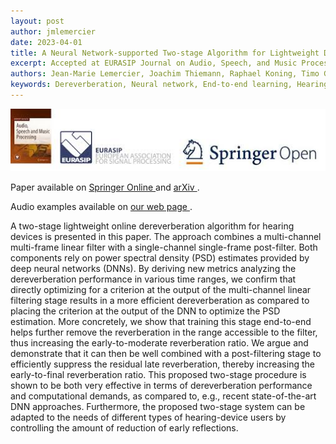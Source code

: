```yaml
---
layout: post
author: jmlemercier
date: 2023-04-01
title: A Neural Network-supported Two-stage Algorithm for Lightweight Dereverberation on Hearing Devices
excerpt: Accepted at EURASIP Journal on Audio, Speech, and Music Processing.
authors: Jean-Marie Lemercier, Joachim Thiemann, Raphael Koning, Timo Gerkmann
keywords: Dereverberation, Neural network, End‑to‑end learning, Hearing devices
---
```


<div class="post-image">
<img src="/assets/eurasip2023/eurasip.jpg" height="100px">
</div>

<div class="links">
<p>
Paper available on <a href="https://asmp-eurasipjournals.springeropen.com/articles/10.1186/s13636-023-00285-8"> Springer Online </a> and <a href="https://arxiv.org/abs/2204.02978"> arXiv </a>.
</p>
<p>
Audio examples available on <a href="https://www.inf.uni-hamburg.de/en/inst/ab/sp/publications/tasl2022-dereverberation"> our web page </a>.
</p>
</div>

<div class="abstract">
<p>
A two-stage lightweight online dereverberation algorithm for hearing devices is presented in this paper. The approach combines a multi-channel multi-frame linear filter with a single-channel single-frame post-filter. Both components rely on power spectral density (PSD) estimates provided by deep neural networks (DNNs). By deriving new metrics analyzing the dereverberation performance in various time ranges, we confirm that directly optimizing for a criterion at the output of the multi-channel linear filtering stage results in a more efficient dereverberation as compared to placing the criterion at the output of the DNN to optimize the PSD estimation. More concretely, we show that training this stage end-to-end helps further remove the reverberation in the range accessible to the filter, thus increasing the early-to-moderate reverberation ratio. We argue and demonstrate that it can then be well combined with a post-filtering stage to efficiently suppress the residual late reverberation, thereby increasing the early-to-final reverberation ratio. This proposed two-stage procedure is shown to be both very effective in terms of dereverberation performance and computational demands, as compared to, e.g., recent state-of-the-art DNN approaches. Furthermore, the proposed two-stage system can be adapted to the needs of different types of hearing-device users by controlling the amount of reduction of early reflections.
</p>
</div>